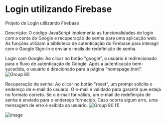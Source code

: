 # Login utilizando Firebase
Projeto de Login utilizando Firebase

Descrição:
O código JavaScript implementa as funcionalidades de login com a conta do Google e recuperação de senha para uma aplicação web. As funções utilizam a biblioteca de autenticação do Firebase para interagir com o Google Sign-In e enviar e-mails de redefinição de senha.


Login com Google:
Ao clicar no botão "google", o usuário é redirecionado para o fluxo de autenticação do Google.
Após a autenticação bem-sucedida, o usuário é direcionado para a página "homepage.html".
![Group 80](https://github.com/user-attachments/assets/c39adae0-7236-4241-b8ae-327a7a5c0f46)

Recuperação de senha:
Ao clicar no botão "reset", um prompt solicita o endereço de e-mail do usuário.
O e-mail é validado para garantir que esteja no formato correto.
Se o e-mail for válido, um e-mail de redefinição de senha é enviado para o endereço fornecido.
Caso ocorra algum erro, uma mensagem de erro é exibida ao usuário.
![Group 80 (1)](https://github.com/user-attachments/assets/2766d8b1-db48-48ff-a2db-9d4db5b8c1d4)



![image](https://github.com/user-attachments/assets/9c702d48-394b-49cd-994b-aa56d5475d2b)

